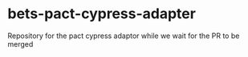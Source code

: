 # bets-pact-cypress-adapter
Repository for the pact cypress adaptor while we wait for the PR to be merged
